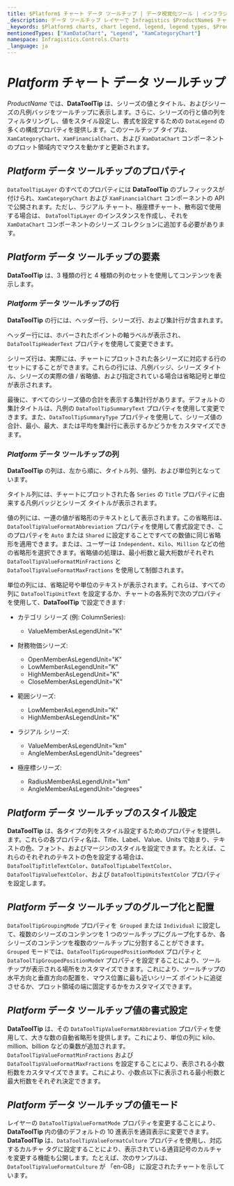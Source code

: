 ```yaml
---
title: $Platform$ チャート データ ツールチップ | データ視覚化ツール | インフラジスティックス
_description: データ ツールチップ レイヤーで Infragistics $ProductName$ チャートを使用してください!
_keywords: $Platform$ charts, chart legend, legend, legend types, $ProductName$, Infragistics, $Platform$ チャート, チャート凡例, 凡例, 凡例タイプ, インフラジスティックス
mentionedTypes: ["XamDataChart", "Legend", "XamCategoryChart"]
namespace: Infragistics.Controls.Charts
_language: ja
---
```


# $Platform$ チャート データ ツールチップ

$ProductName$ では、**DataToolTip** は、シリーズの値とタイトル、およびシリーズの凡例バッジをツールチップに表示します。さらに、シリーズの行と値の列をフィルタリングし、値をスタイル設定し、書式を設定するための `DataLegend` の多くの構成プロパティを提供します。このツールチップ タイプは、`XamCategoryChart`、`XamFinancialChart`、および `XamDataChart` コンポーネントのプロット領域内でマウスを動かすと更新されます。

<!-- TODO add a code viewer with basic DataToolTip with CategoryChart  -->

## $Platform$ データ ツールチップのプロパティ
`DataToolTipLayer` のすべてのプロパティには **DataToolTip** のプレフィックスが付けられ、`XamCategoryChart` および `XamFinancialChart` コンポーネントの API で公開されます。ただし、ラジアル チャート、極座標チャート、散布図で使用する場合は、 `DataToolTipLayer` のインスタンスを作成し、それを `XamDataChart` コンポーネントのシリーズ コレクションに追加する必要があります。

## $Platform$ データ ツールチップの要素
**DataToolTip** は、3 種類の行と 4 種類の列のセットを使用してコンテンツを表示します。 

### $Platform$ データ ツールチップの行

**DataToolTip** の行には、ヘッダー行、シリーズ行、および集計行が含まれます。

ヘッダー行には、ホバーされたポイントの軸ラベルが表示され、`DataToolTipHeaderText` プロパティを使用して変更できます。

シリーズ行は、実際には、チャートにプロットされた各シリーズに対応する行のセットにすることができます。これらの行には、凡例バッジ、シリーズ タイトル、シリーズの実際の値 / 省略値、および指定されている場合は省略記号と単位が表示されます。

最後に、すべてのシリーズ値の合計を表示する集計行があります。デフォルトの集計タイトルは、凡例の `DataToolTipSummaryText` プロパティを使用して変更できます。また、`DataToolTipSummaryType` プロパティを使用して、シリーズ値の合計、最小、最大、または平均を集計行に表示するかどうかをカスタマイズできます。

### $Platform$ データ ツールチップの列

**DataToolTip** の列は、左から順に、タイトル列、値列、および単位列となっています。

タイトル列には、チャートにプロットされた各 `Series` の `Title` プロパティに由来する凡例バッジとシリーズ タイトルが表示されます。 

値の列には、一連の値が省略形のテキストとして表示されます。この省略形は、 `DataToolTipValueFormatAbbreviation` プロパティを使用して書式設定でき、このプロパティを `Auto` または `Shared` に設定することですべての数値に同じ省略形を適用できます。または、ユーザーは `Independent`、`Kilo`、`Million` などの他の省略形を選択できます。省略値の処理は、最小桁数と最大桁数がそれぞれ `DataToolTipValueFormatMinFractions` と `DataToolTipValueFormatMaxFractions` を使用して制御されます。

単位の列には、省略記号や単位のテキストが表示されます。これらは、すべての列に `DataToolTipUnitText` を設定するか、チャートの各系列で次のプロパティを使用して、**DataToolTip** で設定できます:

* カテゴリ シリーズ (例: ColumnSeries):
    * ValueMemberAsLegendUnit="K"

* 財務物価シリーズ:
    * OpenMemberAsLegendUnit="K"
    * LowMemberAsLegendUnit="K"
    * HighMemberAsLegendUnit="K"
    * CloseMemberAsLegendUnit="K"
    
* 範囲シリーズ:
    * LowMemberAsLegendUnit="K"
    * HighMemberAsLegendUnit="K"
        
* ラジアル シリーズ:
    * ValueMemberAsLegendUnit="km"
    * AngleMemberAsLegendUnit="degrees" 

* 極座標シリーズ:
    * RadiusMemberAsLegendUnit="km"
    * AngleMemberAsLegendUnit="degrees"

## $Platform$ データ ツールチップのスタイル設定

**DataToolTip** は、各タイプの列をスタイル設定するためのプロパティを提供します。これらの各プロパティ名は、Title、Label、Value、Units で始まり、テキストの色、フォント、およびマージンのスタイルを設定できます。たとえば、これらのそれぞれのテキストの色を設定する場合は、 `DataToolTipTitleTextColor`、`DataToolTipLabelTextColor`、 `DataToolTipValueTextColor`、および `DataToolTipUnitsTextColor` プロパティを設定します。

## $Platform$ データ ツールチップのグループ化と配置

`DataToolTipGroupingMode` プロパティを` Grouped` または `Individual` に設定して、複数のシリーズのコンテンツを 1 つのツールチップにグループ化するか、各シリーズのコンテンツを複数のツールチップに分割することができます。`Grouped` モードでは、`DataToolTipGroupedPositionModeX` プロパティと `DataToolTipGroupedPositionModeY` プロパティを設定することにより、ツールチップが表示される場所をカスタマイズできます。これにより、ツールチップの水平方向と垂直方向の配置を、マウス位置に最も近いシリーズ ポイントに追従させるか、プロット領域の端に固定するかをカスタマイズできます。

## $Platform$ データ ツールチップ値の書式設定

**DataToolTip** は、その `DataToolTipValueFormatAbbreviation` プロパティを使用して、大きな数の自動省略形を提供します。これにより、単位の列に kilo、million、billion などの乗数が追加されます。`DataToolTipValueFormatMinFractions` および `DataToolTipValueFormatMaxFractions` を設定することにより、表示される小数桁数をカスタマイズできます。これにより、小数点以下に表示される最小桁数と最大桁数をそれぞれ決定できます。

## $Platform$ データ ツールチップの値モード

レイヤーの `DataToolTipValueFormatMode` プロパティを変更することにより、**DataToolTip** 内の値のデフォルトの 10 進表示を通貨表示に変更できます。**DataToolTip** は、`DataToolTipValueFormatCulture` プロパティを使用し、対応するカルチャ タグに設定することにより、表示されている通貨記号のカルチャを変更する機能も公開します。たとえば、次のサンプルは、`DataToolTipValueFormatCulture` が 「en-GB」 に設定されたチャートを示しています。
